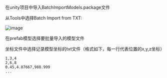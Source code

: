 在unity项目中导入BatchImportModels.package文件

从Tools中选择Batch Import from TXT:

![image](https://github.com/user-attachments/assets/8f3dc3cc-85ec-4844-9365-b35fc0f10417)

在prefab模型选择要批量导入的模型文件

坐标文件中选择记录模型坐标的txt文件（格式如下，每一行代表位置的x,y,z坐标）

```
1,3,4
2,6,8
0.45,4.87667,988.999
...
```

